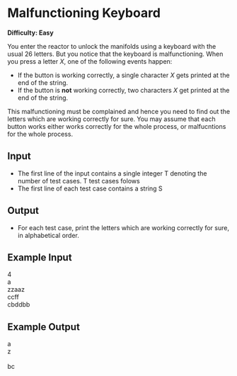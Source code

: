# Malfunctioning Keyboard

**Difficulty: Easy**

You enter the reactor to unlock the manifolds using a keyboard with the usual 26 letters. But you notice that the keyboard is malfunctioning. When you press a letter _X_, one of the following events happen:

- If the button is working correctly, a single character _X_ gets printed at the end of the string.
- If the button is **not** working correctly, two characters _X_ get printed at the end of the string.

This malfunctioning must be complained and hence you need to find out the letters which are working correctly for sure. You may assume that each button works either works correctly for the whole process, or malfucntions for the whole process.

## Input

- The first line of the input contains a single integer T denoting the number of test cases. T test cases folows
- The first line of each test case contains a string S

## Output

- For each test case, print the letters which are working correctly for sure, in alphabetical order.

## Example Input

4 <br/>
a <br/>
zzaaz <br/>
ccff <br/>
cbddbb

## Example Output

a <br/>
z <br/>
<br/>
bc
